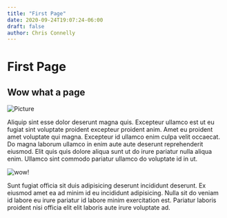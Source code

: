 ```yaml
---
title: "First Page"
date: 2020-09-24T19:07:24-06:00
draft: false
author: Chris Connelly
---
```


# First Page

## Wow what a page

![Picture](https://images.unsplash.com/photo-1544568100-847a948585b9?ixlib=rb-1.2.1&ixid=eyJhcHBfaWQiOjEyMDd9&auto=format&fit=crop&w=1867&q=80)

Aliquip sint esse dolor deserunt magna quis. Excepteur ullamco est ut eu fugiat sint voluptate proident excepteur proident anim. Amet eu proident amet voluptate qui magna. Excepteur id ullamco enim culpa velit occaecat. Do magna laborum ullamco in enim aute aute deserunt reprehenderit eiusmod. Elit quis quis dolore aliqua sunt ut do irure pariatur nulla aliqua enim. Ullamco sint commodo pariatur ullamco do voluptate id in ut.

![wow!](https://images.unsplash.com/photo-1510771463146-e89e6e86560e?ixlib=rb-1.2.1&ixid=eyJhcHBfaWQiOjEyMDd9&auto=format&fit=crop&w=882&q=80)

Sunt fugiat officia sit duis adipisicing deserunt incididunt deserunt. Ex eiusmod amet ea ad minim id eu incididunt adipisicing. Nulla sit do veniam id labore eu irure pariatur id labore minim exercitation est. Pariatur laboris proident nisi officia elit elit laboris aute irure voluptate ad.